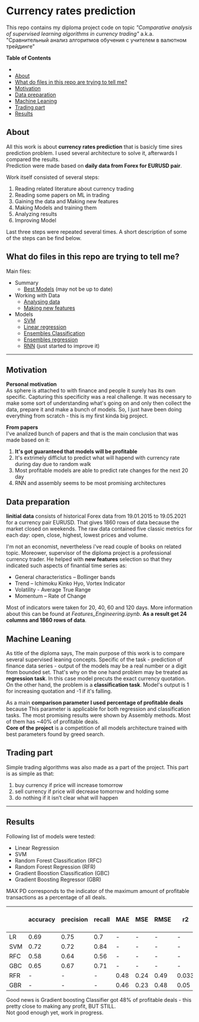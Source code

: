 # Currency rates prediction

This repo contains my diploma project code on topic *"Comparative analysis of supervised learning algorithms in currency trading"* a.k.a. "Сравнительный анализ алгоритмов обучения с учителем в валютном трейдинге"

**Table of Contents**
- [](#)
- [About](#about)
- [What do files in this repo are trying to tell me?](#what-do-files-in-this-repo-are-trying-to-tell-me)
- [Motivation](#motivation)
- [Data preparation](#data-preparation)
- [Machine Leaning](#machine-leaning)
- [Trading part](#trading-part)
- [Results](#results)


## About

All this work is about **currency rates prediction** that is basicly time sires prediction problem. 
I used several architecture to solve it, afterwards I compared the results.  
Prediction were made based on **daily data from Forex for EURUSD pair**.  

Work itself consisted of several steps:
1. Reading related literature about currency trading
2. Reading some papers on ML in trading
3. Gaining the data and Making new features
4. Making Models and training them
5. Analyzing results
6. Improving Model

Last three steps were repeated several times.
A short description of some of the steps can be find below.

## What do files in this repo are trying to tell me?
Main files:
* Summary 
    * [Best Models](Best_models.ipynb) (may not be up to date)
* Working with Data
    * [Analysing data](Data_Preparation.ipynb)
    * [Making new features](Features_Engineering.ipynb)
* Models
    - [SVM](SVM.ipynb)
    - [Linear regression](Regressions.ipynb)
    - [Ensembles Classification](Ensembles_classification.ipynb)
    - [Ensembles regression](Ensembles.ipynb)
    - [RNN](RNN.ipynb) (just started to improve it)

---


## Motivation

**Personal motivation**  
As sphere is attached to with finance and people it surely has its own specific. Capturing this specificity was a real challenge. It was necessary to make some sort of understanding what's going on and only then collect the data, prepare it and make a bunch of models. So, I just have been doing everything from scratch - this is my first kinda big project.


**From papers**   
I've analized bunch of papers and that is the main conclusion that was made based on it: 
1. **It's got guaranteed that models will be profitable**
2. It's extrimely difficlut to predict what will hapend with currency rate during day due to random walk
3. Most profitable models are able to predict rate changes for the next 20 day
4. RNN and assembly seems to be most promising architectures

<!---
![](images/paper_1_models_stat.png)

![](images/paper_RNN_stat.png)  
Sourse: [Extreme Market Prediction for Trading Signal with Deep Recurrent Neural Network](https://www.researchgate.net/publication/325703947) 
-->

## Data preparation 

**Iinitial data** consists of historical Forex data from 19.01.2015 to 19.05.2021 for a currency pair EURUSD. That gives 1860 rows of data because the market closed on weekends. The raw data contained five classic metrics for each day: open, close, highest, lowest prices and volume.

I'm not an economist, nevertheless i've read couple of books on related topic. Moreower, supervisor of the diploma project is a professional currency trader.
He helped with **new features** selection so that they indicated such aspects of finantial time series as:

* General characteristics  – Bollinger bands
* Trend – Ichimoku Kinko Hyo, Vortex Indicator
* Volatility - Average True Range
* Momentum – Rate of Change

Most of indicators were taken for 20, 40, 60 and 120 days. More information about this can be found at *Features_Engineering.ipynb*.
**As a result get 24 columns and 1860 rows of data**.

## Machine Leaning

As title of the diploma says, The main purpose of this work is to compare several supervised leaning concepts. 
Specific of the task - prediction of finance data series - output of the models may be a real number or a digit from bounded set. 
That's why on the one hand problem may be treated as **regression task**. In this case model precuts the exact currency quotation. 
On the other hand, the problem is a **classification task**. Model's output is 1 for increasing quotation and -1 if it's falling. 

As a main **comparison parameter I used percentage of profitable deals** because This parameter is applicable for both regression and classification tasks. 
The most promising results were shown by Assembly methods.
Most of them has ~40% of profitable deals.  
**Core of the project** is a competition of all models architecture trained with best parameters found by greed search.

## Trading part

Simple trading algorithms was also made as a part of the project. This part is as simple as that: 
1. buy currency if price will increase tomorrow  
2. sell currency if price will decrease tomorrow and holding some
3. do nothing if it isn’t clear what will happen


---

## Results

Following list of models were tested:
- Linear Regression
- SVM
- Random Forest Classification (RFC)
- Random Forest Regression (RFR)
- Gradient Boostion Classification (GBC)
- Gradient Boosting Regressor (GBR)

MAX PD corresponds to the indicator of the maximum amount of profitable
transactions as a percentage of all deals. 

|   | accuracy  | precision |  recall |  MAE | MSE | RMSE | r2 |  Max PD, % |
|---|---|---|---|---|---|---|---|---|
| LR   | 0.69 | 0.75  | 0.7  | - | - | - | - | 40 | 
| SVM  | 0.72 | 0.72  | 0.84 | - | - | - | - | 40 |
| RFC  | 0.58 | 0.64  | 0.56 | - | - | - | - | 43 |
| GBC  | 0.65 | 0.67  | 0.71 | - | - | - | - | 48 |
| RFR  | -  | -  | -  | 0.48 | 0.24 | 0.49 | 0.033 | 32 |
| GBR  | -  | -  | -  | 0.46 | 0.23 | 0.48 | 0.05 | 40 |

Good news is Gradient boosting Classifier got 48% of profitable deals - this pretty close to making any profit, BUT STILL.  
Not good enough yet, work in progress.

<!---
## References

[1] [Predicting Stock Price Direction using Support Vector Machines](https://www.cs.princeton.edu/sites/default/files/uploads/saahil_madge.pdf) 
Saahil, M. Predicting Stock Price Direction using Support Vector Machines/ 
M. Saahil, B. Swati - Independent Work Report Spring, 2015. – 14 p.  

[2] [Extreme Market Prediction for Trading Signal with Deep Recurrent Neural Network](https://www.researchgate.net/publication/325703947) _Extreme_Market_Prediction_for_Trading_Signal_with_Deep_Recurrent_Neural_Network 
Zhichen, L. Extreme Market Prediction for Trading Signal with Deep Recur-
rent Neural Network/ L. Zhichen, L. Wen, G. Ying, - Beijing: Extreme Market Predic-
tion for Trading School of Economics and Management, 2018. – 10 p.  

[3] [Investigating Algorithmic Stock Market Trading using Ensemble Machine Learning Methods]() 
Khaled Sharif
Mohammad Abu-Ghazaleh
Ramzi Saifan 

[4] [Stock selection with random forest: An exploitation of excess return in the Chinese stock market](https://www.sciencedirect.com/science/article/pii/S2405844019359705)
Predicting Stock Price Direction using Support Vector
Machines
Zheng, T. Stock selection with random forest: An exploitation of excess re-
turn in the Chinese stock market/ T. Zheng, Y. Ziqin, Z. Guangwei – Sichuan: Institute 
of Chinese Financial Studies, 2019 – 10 p. 

[5] [Financial volatility trading using recurrent neural networks]()
Tino, P.: Financial volatility trading using recurrent neural networks/ P. Tino, 
G. Dorffner,  C. Schittenkopf – Vienna: Austrian Research University of Artificial In-
telligence, 2001 – 32 p. 

[6] Ładyżyński, P. [Stock Trading With Random Forests, Trend Detection Tests and Force IndexVolume Indicators]()/ P. Ładyżyński, K. Żbikowski, P.Grzegorzewski,- 
Warsaw: Warsaw University of Technology, 2013. – 12 p.   
-->


